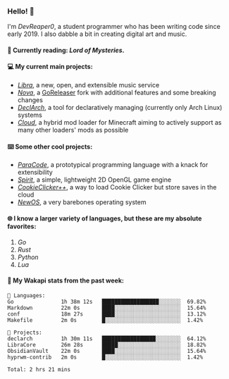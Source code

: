 ### Hello! 👋

I'm _DevReaper0_, a student programmer who has been writing code since early 2019. I also dabble a bit in creating digital art and music.

#### 📖 Currently reading: *Lord of Mysteries*.

#### 💻 My current main projects:

-   _[Libra](https://github.com/LibraMusic)_, a new, open, and extensible music service
-   _[Nova](https://github.com/LibraMusic/Nova)_, a [GoReleaser](https://github.com/goreleaser/goreleaser) fork with additional features and some breaking changes
-   _[DeclArch](https://github.com/DevReaper0/declarch)_, a tool for declaratively managing (currently only Arch Linux) systems
-   _[Cloud](https://github.com/CloudLoaderMC/CloudLoader)_, a hybrid mod loader for Minecraft aiming to actively support as many other loaders' mods as possible

#### ⌨️ Some other cool projects:

-   _[ParaCode](https://github.com/ParaCodeLang/ParaCode)_, a prototypical programming language with a knack for extensibility
-   _[Spirit](https://gitlab.com/DevReaper0/SpiritEngine)_, a simple, lightweight 2D OpenGL game engine
-   _[CookieClicker++](https://github.com/DevReaper0/CookieClickerPlusPlus)_, a way to load Cookie Clicker but store saves in the cloud
-   _[NewOS](https://github.com/DevReaper0/NewOS)_, a very barebones operating system

#### 🌐 I know a larger variety of languages, but these are my absolute favorites:

1. _Go_
2. _Rust_
3. _Python_
4. _Lua_

#### 📡 My Wakapi stats from the past week:

```text
💾 Languages:
Go               1h 38m 12s   ██████████████████░░░░░░░  69.82%
Markdown         22m 0s       ████░░░░░░░░░░░░░░░░░░░░░  15.64%
conf             18m 27s      ████░░░░░░░░░░░░░░░░░░░░░  13.12%
Makefile         2m 0s        █░░░░░░░░░░░░░░░░░░░░░░░░  1.42%

💼 Projects:
declarch         1h 30m 11s   █████████████████░░░░░░░░  64.12%
LibraCore        26m 28s      █████░░░░░░░░░░░░░░░░░░░░  18.82%
ObsidianVault    22m 0s       ████░░░░░░░░░░░░░░░░░░░░░  15.64%
hyprwm-contrib   2m 0s        █░░░░░░░░░░░░░░░░░░░░░░░░  1.42%

Total: 2 hrs 21 mins
```
